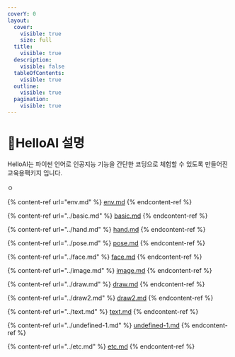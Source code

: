```yaml
---
coverY: 0
layout:
  cover:
    visible: true
    size: full
  title:
    visible: true
  description:
    visible: false
  tableOfContents:
    visible: true
  outline:
    visible: true
  pagination:
    visible: true
---
```


# 🌱HelloAI 설명

HelloAI는 파이썬 언어로 인공지능 기능을 간단한  코딩으로 체험할 수 있도록 만들어진 교육용팩키지 입니다.&#x20;

ㅇ

{% content-ref url="env.md" %}
[env.md](env.md)
{% endcontent-ref %}

{% content-ref url="../basic.md" %}
[basic.md](../basic.md)
{% endcontent-ref %}

{% content-ref url="../hand.md" %}
[hand.md](../hand.md)
{% endcontent-ref %}

{% content-ref url="../pose.md" %}
[pose.md](../pose.md)
{% endcontent-ref %}

{% content-ref url="../face.md" %}
[face.md](../face.md)
{% endcontent-ref %}

{% content-ref url="../image.md" %}
[image.md](../image.md)
{% endcontent-ref %}

{% content-ref url="../draw.md" %}
[draw.md](../draw.md)
{% endcontent-ref %}

{% content-ref url="../draw2.md" %}
[draw2.md](../draw2.md)
{% endcontent-ref %}

{% content-ref url="../text.md" %}
[text.md](../text.md)
{% endcontent-ref %}

{% content-ref url="../undefined-1.md" %}
[undefined-1.md](../undefined-1.md)
{% endcontent-ref %}

{% content-ref url="../etc.md" %}
[etc.md](../etc.md)
{% endcontent-ref %}









